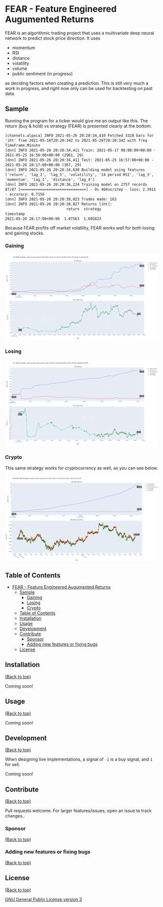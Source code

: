 # FEAR - Feature Engineered Augumented Returns

FEAR is an algorithmic trading project that uses a multivariate deep neural network to predict stock price direction. It uses

- momentum
- RSI
- distance
- volatility
- volume
- public sentiment (in progress)

as deciding factors when creating a prediction. This is still very much a work in progress, and right now only can be used for backtesting on past data.

## Sample

Running the program for a ticker would give me an output like this. The return (buy & hold) vs strategy (FEAR) is presented clearly at the bottom.

```
[channels.alpaca] INFO 2021-05-26 20:20:34,410 Fetched 3328 bars for 'iht' from 2021-05-16T20:20:34Z to 2021-05-26T20:20:34Z with freq TimeFrame.Minute
[dnn] INFO 2021-05-26 20:20:34,411 Train: 2021-05-17 08:08:00+00:00 - 2021-05-25 16:56:00+00:00 (2961, 29)
[dnn] INFO 2021-05-26 20:20:34,411 Test: 2021-05-25 16:57:00+00:00 - 2021-05-26 20:17:00+00:00 (367, 29)
[dnn] INFO 2021-05-26 20:20:34,630 Building model using features ['return', 'lag_2', 'lag_5', 'volatility', '14 period RSI', 'lag_3', 'momentum', 'lag_1', 'distance', 'lag_4']
[dnn] INFO 2021-05-26 20:20:36,224 Training model on 2757 records
87/87 [==============================] - 0s 464us/step - loss: 2.3911 - accuracy: 0.7156
[dnn] INFO 2021-05-26 20:20:38,823 Trades made: 163
[dnn] INFO 2021-05-26 20:20:38,827 Returns [iht]:
                            return  strategy
timestamp                                   
2021-05-26 20:17:00+00:00  1.07563  1.605823
```

Because FEAR profits off market volatility, FEAR works well for both losing and gaining stocks.

### Gaining

![gainer](writeup/winning.png)

### Losing

![loser](writeup/losing.png)

### Crypto

This same strategy works for cryptocurrency as well, as you can see below.

![gainer](writeup/crypto.png)

## Table of Contents

- [FEAR - Feature Engineered Augumented Returns](#fear---feature-engineered-augumented-returns)
  - [Sample](#sample)
    - [Gaining](#gaining)
    - [Losing](#losing)
    - [Crypto](#crypto)
  - [Table of Contents](#table-of-contents)
  - [Installation](#installation)
  - [Usage](#usage)
  - [Development](#development)
  - [Contribute](#contribute)
    - [Sponsor](#sponsor)
    - [Adding new features or fixing bugs](#adding-new-features-or-fixing-bugs)
  - [License](#license)

## Installation

[(Back to top)](#table-of-contents)

Coming soon!

## Usage

[(Back to top)](#table-of-contents)

Coming soon!

## Development

[(Back to top)](#table-of-contents)

When designing live implementations, a signal of `-1` is a buy signal, and `1` for sell. 

Coming soon!

## Contribute

[(Back to top)](#table-of-contents)

Pull requests welcome. For larger features/issues, open an issue to track changes..

### Sponsor

[(Back to top)](#table-of-contents)

<!-- Your project is gaining traction and it is being used by thousands of people(***with this README there will be even more***). Now it would be a good time to look for people or organisations to sponsor your project. This could be because you are not generating any revenue from your project and you require money for keeping the project alive.

You could add how people can sponsor your project in this section. Add your patreon or GitHub sponsor link here for easy access.

A good idea is to also display the sponsors with their organisation logos or badges to show them your love!(*Someday I will get a sponsor and I can show my love*) -->

### Adding new features or fixing bugs

[(Back to top)](#table-of-contents)

<!-- This is to give people an idea how they can raise issues or feature requests in your projects. 

You could also give guidelines for submitting and issue or a pull request to your project.

Personally and by standard, you should use a [issue template](https://github.com/navendu-pottekkat/nsfw-filter/blob/master/ISSUE_TEMPLATE.md) and a [pull request template](https://github.com/navendu-pottekkat/nsfw-filter/blob/master/PULL_REQ_TEMPLATE.md)(click for examples) so that when a user opens a new issue they could easily format it as per your project guidelines.

You could also add contact details for people to get in touch with you regarding your project. -->

## License

[(Back to top)](#table-of-contents)

[GNU General Public License version 3](https://opensource.org/licenses/GPL-3.0)
